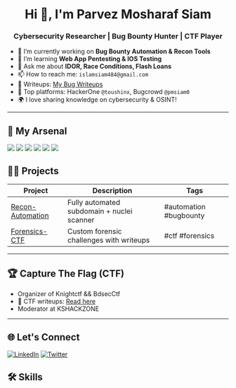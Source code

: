 <h1 align="center">Hi 👋, I'm Parvez Mosharaf Siam</h1>
<h3 align="center">Cybersecurity Researcher | Bug Bounty Hunter | CTF Player</h3>

- 🔭 I’m currently working on **Bug Bounty Automation & Recon Tools**
- 🌱 I’m learning **Web App Pentesting & IOS Testing**
- 💬 Ask me about **IDOR, Race Conditions, Flash Loans**
- 📫 How to reach me: `islamsiam484@gmail.com`
- 🧠 Writeups: [My Bug Writeups](https://medium.com/@pmsiam0/how-i-get-my-first-bounty-from-github-92af7afeff1a)
- 🐞 Top platforms: HackerOne `@toushinx`, Bugcrowd `@pmsiam0`
- 🌍 I love sharing knowledge on cybersecurity & OSINT!

---

## 🧰 My Arsenal
<p>
  <img src="https://img.shields.io/badge/Tool-Nmap-blue" />
  <img src="https://img.shields.io/badge/Tool-Burp%20Suite-orange" />
  <img src="https://img.shields.io/badge/Tool-Amass-yellow" />
  <img src="https://img.shields.io/badge/Tool-Nuclei-red" />
  <img src="https://img.shields.io/badge/Tool-Subfinder-green" />
  <img src="https://img.shields.io/badge/Script-Python-black" />
</p>

## 🧑‍💻 Projects

| Project | Description | Tags |
|--------|-------------|------|
| [Recon-Automation](https://github.com/pmsiam0/knightrecon) | Fully automated subdomain + nuclei scanner | #automation #bugbounty |
| [Forensics-CTF](https://github.com/pmsiam0/nexusCTF) | Custom forensic challenges with writeups | #ctf #forensics |

---

## 🏆 Capture The Flag (CTF)

- Organizer of Knightctf && BdsecCtf
- 📖 CTF writeups: [Read here](https://kshackzone.com/writeups)
- Moderator at KSHACKZONE



---

## 🌐 Let's Connect
[![LinkedIn](https://img.shields.io/badge/LinkedIn-blue?logo=linkedin)](https://linkedin.com/in/yourname)
[![Twitter](https://img.shields.io/badge/Twitter-@yourhandle-blue?logo=twitter)](https://twitter.com/yourhandle)

## 🛠️ Skills

